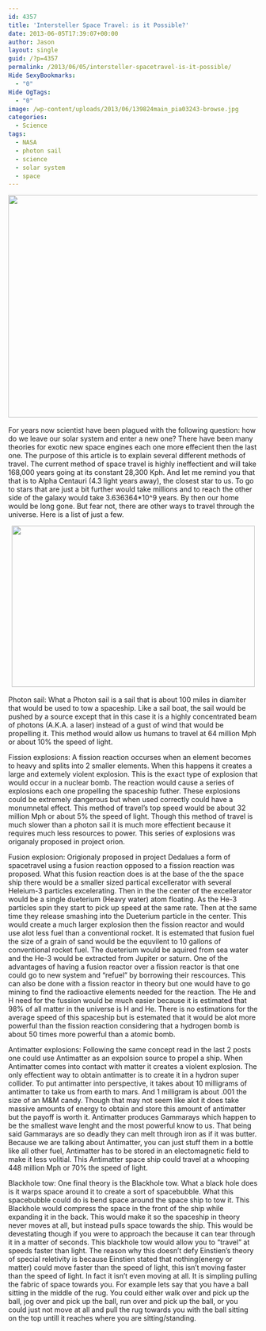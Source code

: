 ```yaml
---
id: 4357
title: 'Intersteller Space Travel: is it Possible?'
date: 2013-06-05T17:39:07+00:00
author: Jason
layout: single
guid: /?p=4357
permalink: /2013/06/05/intersteller-spacetravel-is-it-possible/
Hide SexyBookmarks:
  - "0"
Hide OgTags:
  - "0"
image: /wp-content/uploads/2013/06/139824main_pia03243-browse.jpg
categories:
  - Science
tags:
  - NASA
  - photon sail
  - science
  - solar system
  - space
---
```

<p style="text-align: center;">
  <a href="/wp-content/uploads/2013/06/139824main_pia03243-browse.jpg"><img class="aligncenter size-full wp-image-4362" title="139824main_pia03243-browse" src="/wp-content/uploads/2013/06/139824main_pia03243-browse.jpg" alt="" width="560" height="448" srcset="/wp-content/uploads/2013/06/139824main_pia03243-browse.jpg 800w, /wp-content/uploads/2013/06/139824main_pia03243-browse-300x240.jpg 300w, /wp-content/uploads/2013/06/139824main_pia03243-browse-180x144.jpg 180w, /wp-content/uploads/2013/06/139824main_pia03243-browse-360x288.jpg 360w, /wp-content/uploads/2013/06/139824main_pia03243-browse-790x632.jpg 790w" sizes="(max-width: 560px) 100vw, 560px" /></a>
</p>

For years now scientist have been plagued with the following question: how do we leave our solar system and enter a new one? There have been many theories for exotic new space engines each one more effecient then the last one. The purpose of this article is to explain several different methods of travel. The current method of space travel is highly ineffectient and will take 168,000 years going at its constant 28,300 Kph. And let me remind you that that is to Alpha Centauri (4.3 light years away), the closest star to us. To go to stars that are just a bit further would take millions and to reach the other side of the galaxy would take 3.636364*10^9 years. By then our home would be long gone. But fear not, there are other ways to travel through the universe. Here is a list of just a few.

<p style="text-align: center;">
  <a href="/wp-content/uploads/2013/06/NanoSail-D_NASA-1024x677.jpg"><img class="aligncenter size-full wp-image-4363" title="NanoSail-D_NASA-1024x677" src="/wp-content/uploads/2013/06/NanoSail-D_NASA-1024x677.jpg" alt="" width="491" height="325" srcset="/wp-content/uploads/2013/06/NanoSail-D_NASA-1024x677.jpg 1024w, /wp-content/uploads/2013/06/NanoSail-D_NASA-1024x677-300x198.jpg 300w, /wp-content/uploads/2013/06/NanoSail-D_NASA-1024x677-180x119.jpg 180w, /wp-content/uploads/2013/06/NanoSail-D_NASA-1024x677-360x238.jpg 360w, /wp-content/uploads/2013/06/NanoSail-D_NASA-1024x677-790x522.jpg 790w" sizes="(max-width: 491px) 100vw, 491px" /></a>
</p>

Photon sail: What a Photon sail is a sail that is about 100 miles in diamiter that would be used to tow a spaceship. Like a sail boat, the sail would be pushed by a source except that in this case it is a highly concentrated beam of photons (A.K.A. a laser) instead of a gust of wind that would be propelling it. This method would allow us humans to travel at 64 million Mph or about 10% the speed of light.

Fission explosions: A fission reaction occurses when an element becomes to heavy and splits into 2 smaller elements. When this happens it creates a large and extemely violent explosion. This is the exact type of explosion that would occur in a nuclear bomb. The reaction would cause a series of explosions each one propelling the spaceship futher. These explosions could be extremely dangerous but when used correctly could have a monumnetal effect. This method of travel&#8217;s top speed would be about 32 million Mph or about 5% the speed of light. Though this method of travel is much slower than a photon sail it is much more effectient because it requires much less resources to power. This series of explosions was origanaly proposed in project orion.

Fusion explosion: Origionaly proposed in project Dedalues a form of spacetravel using a fusion reaction opposed to a fission reaction was proposed. What this fusion reaction does is at the base of the the space ship there would be a smaller sized partical excellerator with several Heleium-3 particles excelerating. Then in the the center of the excellerator would be a single dueterium (Heavy water) atom floating. As the He-3 particles spin they start to pick up speed at the same rate. Then at the same time they release smashing into the Dueterium particle in the center. This would create a much larger explosion then the fission reactor and would use alot less fuel than a conventional rocket. It is estemated that fusion fuel the size of a grain of sand would be the equvilent to 10 gallons of conventional rocket fuel. The dueterium would be aquired from sea water and the He-3 would be extracted from Jupiter or saturn. One of the advantages of having a fusion reactor over a fission reactor is that one could go to new system and &#8220;refuel&#8221; by borrowing their rescources. This can also be done with a fission reactor in theory but one would have to go mining to find the radioactive elements needed for the reaction. The He and H need for the fussion would be much easier because it is estimated that 98% of all matter in the universe is H and He. There is no estimations for the average speed of this spaceship but is estemated that it would be alot more powerful than the fission reaction considering that a hydrogen bomb is about 50 times more powerful than a atomic bomb.

Antimatter explosions: Following the same concept read in the last 2 posts one could use Antimatter as an expolsion source to propel a ship. When Antimatter comes into contact with matter it creates a violent explosion. The only effectient way to obtain antimatter is to create it in a hydron super collider. To put antimatter into perspective, it takes about 10 milligrams of antimatter to take us from earth to mars. And 1 milligram is about .001 the size of an M&M candy. Though that may not seem like alot it does take massive amounts of energy to obtain and store this amount of antimatter but the payoff is worth it. Antimatter produces Gammarays which happen to be the smallest wave lenght and the most powerful know to us. That being said Gammarays are so deadly they can melt through iron as if it was butter. Because we are talking about Antimatter, you can just stuff them in a bottle like all other fuel, Antimatter has to be stored in an electomagnetic field to make it less volitial. This Antimatter space ship could travel at a whooping 448 million Mph or 70% the speed of light.

Blackhole tow: One final theory is the Blackhole tow. What a black hole does is it warps space around it to create a sort of spacebubble. What this spacebubble could do is bend space around the space ship to tow it. This Blackhole would compress the space in the front of the ship while expanding it in the back. This would make it so the spaceship in theory never moves at all, but instead pulls space towards the ship. This would be devestating though if you were to approach the because it can tear through it in a matter of seconds. This blackhole tow would allow you to &#8220;travel&#8221; at speeds faster than light. The reason why this doesn&#8217;t defy Einstien&#8217;s theory of special reletivity is because Einstien stated that nothing(energy or matter) could move faster than the speed of light, this isn&#8217;t moving faster than the speed of light. In fact it isn&#8217;t even moving at all. It is simpling pulling the fabric of space towards you. For example lets say that you have a ball sitting in the middle of the rug. You could either walk over and pick up the ball, jog over and pick up the ball, run over and pick up the ball, or you could just not move at all and pull the rug towards you with the ball sitting on the top untill it reaches where you are sitting/standing.
